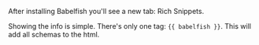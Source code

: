 After installing Babelfish you'll see a new tab: Rich Snippets.

Showing the info is simple. There's only one tag: ```{{ babelfish }}```. This will add all schemas to the html.
